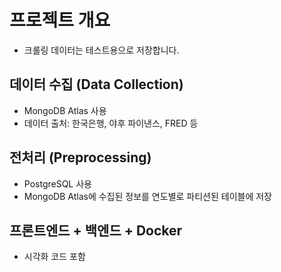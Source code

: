 # 프로젝트 개요

- 크롤링 데이터는 테스트용으로 저장합니다.

## 데이터 수집 (Data Collection)
- MongoDB Atlas 사용
- 데이터 출처: 한국은행, 야후 파이낸스, FRED 등

## 전처리 (Preprocessing)
- PostgreSQL 사용
- MongoDB Atlas에 수집된 정보를 연도별로 파티션된 테이블에 저장

## 프론트엔드 + 백엔드 + Docker
- 시각화 코드 포함